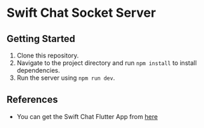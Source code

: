 # Swift Chat Socket Server

## Getting Started
1. Clone this repository.
2. Navigate to the project directory and run `npm install` to install dependencies.
3. Run the server using `npm run dev`.

## References
- You can get the Swift Chat Flutter App from [here](https://github.com/SAQG007/swift_chat)
